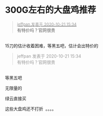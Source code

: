 # 300G左右的大盘鸡推荐


<div class="quote"><blockquote><font size="2"><a href="https://www.hostloc.com/forum.php?mod=redirect&amp;goto=findpost&amp;pid=9331865&amp;ptid=756802" target="_blank"><font color="#999999">jeffpan 发表于 2020-10-21 15:34</font></a></font><br />
有特价吗？官网很贵</blockquote></div><br />
15刀的估计收着困难，等黑五吧，估计会出特价的

<div class="quote"><blockquote><font color="#999999">jeffpan 发表于 2020-10-21 15:34</font><br />
<font color="#999999">有特价吗？官网很贵</font></blockquote></div><br />
等黑五吧

无限量的

绿云直接买<img id="aimg_zHinS" onclick="zoom(this, this.src, 0, 0, 0)" class="zoom" src="https://cdn.jsdelivr.net/gh/hishis/forum-master/public/images/patch.gif" onmouseover="img_onmouseoverfunc(this)" onload="thumbImg(this)" border="0" alt="" />

这些大盘鸡还不打折&nbsp;&nbsp;。。。。
